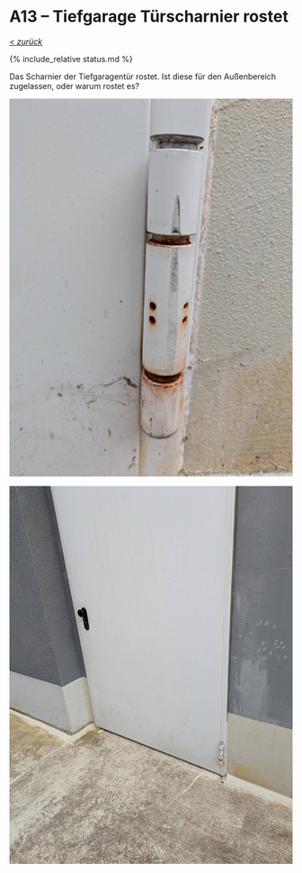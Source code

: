 # A13 &ndash; Tiefgarage Türscharnier rostet

_[&lt; zurück](../../index.md)_

{% include_relative status.md %}

Das Scharnier der Tiefgaragentür rostet. Ist diese für den Außenbereich zugelassen, oder warum rostet es?

![](PXL_20240619_145246016.RAW-01.COVER_small.jpg)

![](PXL_20240619_145252060.RAW-01.COVER_small.jpg)

